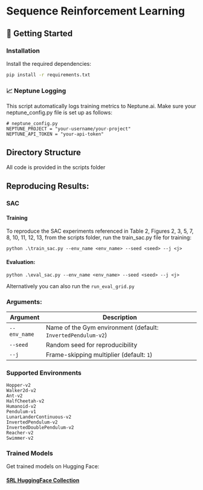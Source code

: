 # Sequence Reinforcement Learning

## 🚀 Getting Started

### Installation

Install the required dependencies:

```bash
pip install -r requirements.txt
```

### 📈 Neptune Logging
This script automatically logs training metrics to Neptune.ai. Make sure your neptune_config.py file is set up as follows:

```
# neptune_config.py
NEPTUNE_PROJECT = "your-username/your-project"
NEPTUNE_API_TOKEN = "your-api-token"
```

## Directory Structure
All code is provided in the scripts folder

## Reproducing Results:

### SAC

#### Training
To reproduce the SAC experiments referenced in Table 2, Figures 2, 3, 5, 7, 8, 10, 11, 12, 13, from the scripts folder, run the train_sac.py file for training:

```commandline
python .\train_sac.py --env_name <env_name> --seed <seed> --j <j>
```

#### Evaluation:
```commandline
python .\eval_sac.py --env_name <env_name> --seed <seed> --j <j>
```
Alternatively you can also run the ```run_eval_grid.py```


### Arguments:

| Argument                     | Description                                                  |
| ---------------------------- | ------------------------------------------------------------ |
| `--env_name`                 | Name of the Gym environment (default: `InvertedPendulum-v2`) |
| `--seed`                     | Random seed for reproducibility                              |
| `--j`                        | Frame-skipping multiplier (default: `1`)                     |

### Supported Environments
```
Hopper-v2  
Walker2d-v2  
Ant-v2  
HalfCheetah-v2  
Humanoid-v2
Pendulum-v1  
LunarLanderContinuous-v2  
InvertedPendulum-v2  
InvertedDoublePendulum-v2  
Reacher-v2  
Swimmer-v2
```

### Trained Models
Get trained models on Hugging Face:
#### [SRL HuggingFace Collection](https://huggingface.co/collections/devdharpatel/sequence-reinforcement-learning-68845f6b7d657cbe7dab9282)
